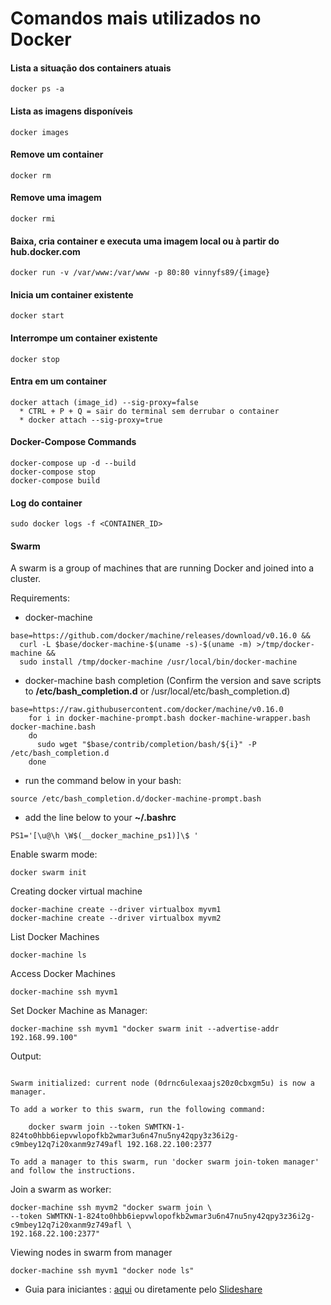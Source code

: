 # Comandos mais utilizados no Docker

#### Lista a situação dos containers atuais
```
docker ps -a
```

#### Lista as imagens disponíveis
```
docker images 
```

#### Remove um container
```
docker rm
```

#### Remove uma imagem
```
docker rmi
```

#### Baixa, cria container e executa uma imagem local ou à partir do hub.docker.com
```
docker run -v /var/www:/var/www -p 80:80 vinnyfs89/{image} 
```

#### Inicia um container existente
```
docker start
```

#### Interrompe um container existente
```
docker stop
```

#### Entra em um container
```
docker attach (image_id) --sig-proxy=false
  * CTRL + P + Q = sair do terminal sem derrubar o container
  * docker attach --sig-proxy=true
```

#### Docker-Compose Commands
```
docker-compose up -d --build
docker-compose stop
docker-compose build
```

#### Log do container
```
sudo docker logs -f <CONTAINER_ID>
```

#### Swarm
A swarm is a group of machines that are running Docker and joined into a cluster.

Requirements:

- docker-machine
```
base=https://github.com/docker/machine/releases/download/v0.16.0 &&
  curl -L $base/docker-machine-$(uname -s)-$(uname -m) >/tmp/docker-machine &&
  sudo install /tmp/docker-machine /usr/local/bin/docker-machine
```

- docker-machine bash completion (Confirm the version and save scripts to **/etc/bash_completion.d** or /usr/local/etc/bash_completion.d)
```
base=https://raw.githubusercontent.com/docker/machine/v0.16.0
    for i in docker-machine-prompt.bash docker-machine-wrapper.bash docker-machine.bash
    do
      sudo wget "$base/contrib/completion/bash/${i}" -P /etc/bash_completion.d
    done
```

- run the command below in your bash:
```
source /etc/bash_completion.d/docker-machine-prompt.bash
```

- add the line below to your **~/.bashrc**
```
PS1='[\u@\h \W$(__docker_machine_ps1)]\$ '
```

Enable swarm mode:
```
docker swarm init
```

Creating docker virtual machine
```
docker-machine create --driver virtualbox myvm1
docker-machine create --driver virtualbox myvm2
```

List Docker Machines
```
docker-machine ls
```

Access Docker Machines
```
docker-machine ssh myvm1
```

Set Docker Machine as Manager:
```
docker-machine ssh myvm1 "docker swarm init --advertise-addr 192.168.99.100"
```

Output:
```

Swarm initialized: current node (0drnc6ulexaajs20z0cbxgm5u) is now a manager.

To add a worker to this swarm, run the following command:

    docker swarm join --token SWMTKN-1-824to0hbb6iepvwlopofkb2wmar3u6n47nu5ny42qpy3z36i2g-c9mbey12q7i20xanm9z749afl 192.168.22.100:2377

To add a manager to this swarm, run 'docker swarm join-token manager' and follow the instructions.

```

Join a swarm as worker:

```
docker-machine ssh myvm2 "docker swarm join \
--token SWMTKN-1-824to0hbb6iepvwlopofkb2wmar3u6n47nu5ny42qpy3z36i2g-c9mbey12q7i20xanm9z749afl \
192.168.22.100:2377"
```

Viewing nodes in swarm from manager
```
docker-machine ssh myvm1 "docker node ls"
```

- Guia para iniciantes : [aqui](https://github.com/vinnyfs89/dockerCommands/blob/master/docker-160827013030.pdf) ou diretamente pelo [Slideshare](http://pt.slideshare.net/vinnyfs89/docker-essa-baleia-vai-te-conquistar?qid=aed7b752-f313-4515-badd-f3bf811c8a35&v=&b=&from_search=1)
